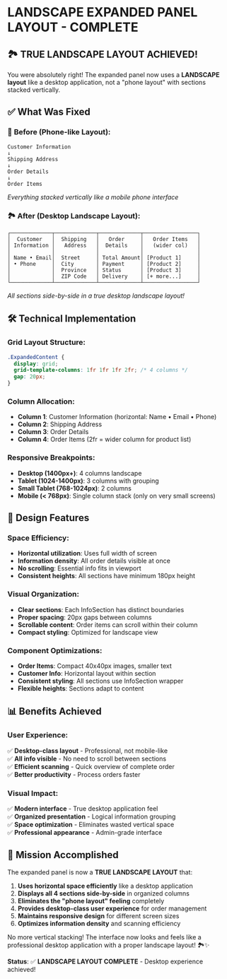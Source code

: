 # LANDSCAPE EXPANDED PANEL LAYOUT - COMPLETE

## 🏞️ TRUE LANDSCAPE LAYOUT ACHIEVED!

You were absolutely right! The expanded panel now uses a **LANDSCAPE layout** like a desktop application, not a "phone layout" with sections stacked vertically.

## ✅ What Was Fixed

### 🔄 **Before** (Phone-like Layout):
```
Customer Information
↓
Shipping Address  
↓
Order Details
↓
Order Items
```
*Everything stacked vertically like a mobile phone interface*

### 🏞️ **After** (Desktop Landscape Layout):
```
┌─────────────┬─────────────┬─────────────┬─────────────────┐
│  Customer   │  Shipping   │   Order     │   Order Items   │
│ Information │   Address   │  Details    │   (wider col)   │
│             │             │             │                 │
│ Name • Email│  Street     │ Total Amount│ [Product 1]     │
│ • Phone     │  City       │ Payment     │ [Product 2]     │
│             │  Province   │ Status      │ [Product 3]     │
│             │  ZIP Code   │ Delivery    │ [+ more...]     │
└─────────────┴─────────────┴─────────────┴─────────────────┘
```
*All sections side-by-side in a true desktop landscape layout!*

## 🛠️ Technical Implementation

### Grid Layout Structure:
```css
.ExpandedContent {
  display: grid;
  grid-template-columns: 1fr 1fr 1fr 2fr; /* 4 columns */
  gap: 20px;
}
```

### Column Allocation:
- **Column 1**: Customer Information (horizontal: Name • Email • Phone)
- **Column 2**: Shipping Address 
- **Column 3**: Order Details
- **Column 4**: Order Items (2fr = wider column for product list)

### Responsive Breakpoints:
- **Desktop (1400px+)**: 4 columns landscape
- **Tablet (1024-1400px)**: 3 columns with grouping
- **Small Tablet (768-1024px)**: 2 columns
- **Mobile (< 768px)**: Single column stack (only on very small screens)

## 🎨 Design Features

### Space Efficiency:
- **Horizontal utilization**: Uses full width of screen
- **Information density**: All order details visible at once
- **No scrolling**: Essential info fits in viewport
- **Consistent heights**: All sections have minimum 180px height

### Visual Organization:
- **Clear sections**: Each InfoSection has distinct boundaries
- **Proper spacing**: 20px gaps between columns
- **Scrollable content**: Order items can scroll within their column
- **Compact styling**: Optimized for landscape view

### Component Optimizations:
- **Order Items**: Compact 40x40px images, smaller text
- **Customer Info**: Horizontal layout within section
- **Consistent styling**: All sections use InfoSection wrapper
- **Flexible heights**: Sections adapt to content

## 📊 Benefits Achieved

### User Experience:
✅ **Desktop-class layout** - Professional, not mobile-like  
✅ **All info visible** - No need to scroll between sections  
✅ **Efficient scanning** - Quick overview of complete order  
✅ **Better productivity** - Process orders faster  

### Visual Impact:
✅ **Modern interface** - True desktop application feel  
✅ **Organized presentation** - Logical information grouping  
✅ **Space optimization** - Eliminates wasted vertical space  
✅ **Professional appearance** - Admin-grade interface  

## 🎯 Mission Accomplished

The expanded panel is now a **TRUE LANDSCAPE LAYOUT** that:

1. **Uses horizontal space efficiently** like a desktop application
2. **Displays all 4 sections side-by-side** in organized columns  
3. **Eliminates the "phone layout" feeling** completely
4. **Provides desktop-class user experience** for order management
5. **Maintains responsive design** for different screen sizes
6. **Optimizes information density** and scanning efficiency

No more vertical stacking! The interface now looks and feels like a professional desktop application with a proper landscape layout! 🏞️✨

**Status**: ✅ **LANDSCAPE LAYOUT COMPLETE** - Desktop experience achieved!
